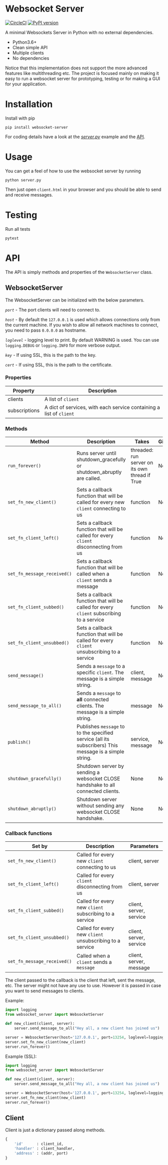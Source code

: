 Websocket Server
=======================

[![CircleCI](https://circleci.com/gh/Pithikos/python-websocket-server/tree/master.svg?style=svg)](https://circleci.com/gh/Pithikos/python-websocket-server/tree/master) [![PyPI version](https://badge.fury.io/py/websocket-server.svg)](https://badge.fury.io/py/websocket-server)

A minimal Websockets Server in Python with no external dependencies.

  * Python3.6+
  * Clean simple API
  * Multiple clients
  * No dependencies

Notice that this implementation does not support the more advanced features
like multithreading etc. The project is focused mainly on making it easy to run a
websocket server for prototyping, testing or for making a GUI for your application.


Installation
=======================

Install with pip

    pip install websocket-server

For coding details have a look at the [*server.py*](https://github.com/Pithikos/python-websocket-server/blob/master/server.py) example and the [API](https://github.com/Pithikos/python-websocket-server#api).


Usage
=======================
You can get a feel of how to use the websocket server by running

    python server.py

Then just open `client.html` in your browser and you should be able to send and receive messages.


Testing
=======

Run all tests

    pytest


API
=======================

The API is simply methods and properties of the `WebsocketServer` class.

## WebsocketServer

The WebsocketServer can be initialized with the below parameters.

*`port`* - The port clients will need to connect to.

*`host`* - By default the `127.0.0.1` is used which allows connections only from the current machine. If you wish to allow all network machines to connect, you need to pass `0.0.0.0` as hostname.

*`loglevel`* - logging level to print. By default WARNING is used. You can use `logging.DEBUG` or `logging.INFO` for more verbose output.

*`key`* - If using SSL, this is the path to the key.  

*`cert`* - If using SSL, this is the path to the certificate.


### Properties

| Property       | Description                                                         |
|----------------|---------------------------------------------------------------------|
| clients        | A list of `client`                                                  |
| subscriptions  | A dict of services, with each service containing a list of `client` |


### Methods

| Method                      | Description                                                                                  | Takes           | Gives |
|-----------------------------|----------------------------------------------------------------------------------------------|-----------------|-------|
| `run_forever()`             | Runs server until shutdown_gracefully or shutdown_abruptly are called.  | threaded: run server on its own thread if True        | None  |
| `set_fn_new_client()`       | Sets a callback function that will be called for every new `client` connecting to us                   | function        | None  |
| `set_fn_client_left()`      | Sets a callback function that will be called for every `client` disconnecting from us                  | function        | None  |
| `set_fn_message_received()` | Sets a callback function that will be called when a `client` sends a message                           | function        | None  |
| `set_fn_client_subbed()`    | Sets a callback function that will be called for every `client` subscribing to a service               | function        | None  |
| `set_fn_client_unsubbed()`  | Sets a callback function that will be called for every `client` unsubscribing to a service             | function        | None  |
| `send_message()`            | Sends a `message` to a specific `client`. The message is a simple string.                              | client, message | None  |
| `send_message_to_all()`     | Sends a `message` to **all** connected clients. The message is a simple string.                        | message         | None  |
| `publish()`                 | Publishes `message` to to the specified service (all its subscribers) This message is a simple string. | service, message| None  |
| `shutdown_gracefully()`     | Shutdown server by sending a websocket CLOSE handshake to all connected clients.                       | None            | None  |
| `shutdown_abruptly()`       | Shutdown server without sending any websocket CLOSE handshake.                                         | None            | None  |



### Callback functions

| Set by                      | Description                                                 | Parameters              |
|-----------------------------|-------------------------------------------------------------|-------------------------|
| `set_fn_new_client()`       | Called for every new `client` connecting to us              | client, server          |
| `set_fn_client_left()`      | Called for every `client` disconnecting from us             | client, server          |
| `set_fn_client_subbed()`    | Called for every new `client` subscribing to a service      | client, server, service |
| `set_fn_client_unsubbed()`  | Called for every new `client` unsubscribing to a service    | client, server, service |
| `set_fn_message_received()` | Called when a `client` sends a `message`                    | client, server, message |


The client passed to the callback is the client that left, sent the message, etc. The server might not have any use to use. However it is passed in case you want to send messages to clients.


Example:
````py
import logging
from websocket_server import WebsocketServer

def new_client(client, server):
	server.send_message_to_all("Hey all, a new client has joined us")

server = WebsocketServer(host='127.0.0.1', port=13254, loglevel=logging.INFO)
server.set_fn_new_client(new_client)
server.run_forever()
````  
Example (SSL):  
````py
import logging
from websocket_server import WebsocketServer

def new_client(client, server):
	server.send_message_to_all("Hey all, a new client has joined us")

server = WebsocketServer(host='127.0.0.1', port=13254, loglevel=logging.INFO, key="key.pem", cert="cert.pem")
server.set_fn_new_client(new_client)
server.run_forever()
````  

## Client

Client is just a dictionary passed along methods.

```py
{
	'id'      : client_id,
	'handler' : client_handler,
	'address' : (addr, port)
}
```
